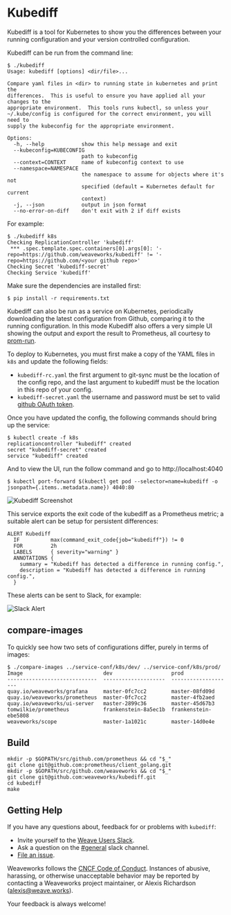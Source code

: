 # Kubediff

Kubediff is a tool for Kubernetes to show you the differences between your
running configuration and your version controlled configuration.

Kubediff can be run from the command line:

    $ ./kubediff
    Usage: kubediff [options] <dir/file>...

    Compare yaml files in <dir> to running state in kubernetes and print the
    differences.  This is useful to ensure you have applied all your changes to the
    appropriate environment.  This tools runs kubectl, so unless your
    ~/.kube/config is configured for the correct environment, you will need to
    supply the kubeconfig for the appropriate environment.

    Options:
      -h, --help            show this help message and exit
      --kubeconfig=KUBECONFIG
                            path to kubeconfig
      --context=CONTEXT     name of kubeconfig context to use
      --namespace=NAMESPACE
                            the namespace to assume for objects where it's not
                            specified (default = Kubernetes default for current
                            context)
      -j, --json            output in json format
      --no-error-on-diff    don't exit with 2 if diff exists

For example:

    $ ./kubediff k8s
    Checking ReplicationController 'kubediff'
     *** .spec.template.spec.containers[0].args[0]: '-repo=https://github.com/weaveworks/kubediff' != '-repo=https://github.com/<your github repo>'
    Checking Secret 'kubediff-secret'
    Checking Service 'kubediff'

Make sure the dependencies are installed first:

    $ pip install -r requirements.txt

Kubediff can also be run as a service on Kubernetes, periodically downloading the
latest configuration from Github, comparing it to the running configuration.  In
this mode Kubediff also offers a very simple UI showing the output and
export the result to Prometheus, all courtesy to [prom-run](https://github.com/tomwilkie/prom-run).

To deploy to Kubernetes, you must first make a copy of the YAML files in `k8s`
and update the following fields:

- `kubediff-rc.yaml` the first argument to git-sync must be the location of
  the config repo, and the last argument to kubediff must be the location
  in this repo of your config.
- `kubediff-secret.yaml` the username and password must be set to valid
  [github OAuth token](https://developer.github.com/guides/managing-deploy-keys/#https-cloning-with-oauth-tokens).

Once you have updated the config, the following commands should bring up
the service:

    $ kubectl create -f k8s
    replicationcontroller "kubediff" created
    secret "kubediff-secret" created
    service "kubediff" created

And to view the UI, run the follow command and go to http://localhost:4040

    $ kubectl port-forward $(kubectl get pod --selector=name=kubediff -o jsonpath={.items..metadata.name}) 4040:80

![Kubediff Screenshot](/imgs/screenshot.png)

This service exports the exit code of the kubediff as a Prometheus metric;
a suitable alert can be setup for persistent differences:

    ALERT Kubediff
      IF          max(command_exit_code{job="kubediff"}) != 0
      FOR         2h
      LABELS      { severity="warning" }
      ANNOTATIONS {
        summary = "Kubediff has detected a difference in running config.",
        description = "Kubediff has detected a difference in running config.",
      }

These alerts can be sent to Slack, for example:

![Slack Alert](/imgs/alert.png)

## compare-images

To quickly see how two sets of configurations differ, purely in terms of
images:

```
$ ./compare-images ../service-conf/k8s/dev/ ../service-conf/k8s/prod/
Image                          dev                   prod
-----------------------------  --------------------  --------------------
quay.io/weaveworks/grafana     master-0fc7cc2        master-08fd09d
quay.io/weaveworks/prometheus  master-0fc7cc2        master-4fb2aed
quay.io/weaveworks/ui-server   master-2899c36        master-45d67b3
tomwilkie/prometheus           frankenstein-8a5ec1b  frankenstein-ebe5808
weaveworks/scope               master-1a1021c        master-14d0e4e
```

## Build

```
mkdir -p $GOPATH/src/github.com/prometheus && cd "$_"
git clone git@github.com:prometheus/client_golang.git
mkdir -p $GOPATH/src/github.com/weaveworks && cd "$_"
git clone git@github.com:weaveworks/kubediff.git
cd kubediff
make
```

## <a name="help"></a>Getting Help

If you have any questions about, feedback for or problems with `kubediff`:

- Invite yourself to the <a href="https://slack.weave.works/" target="_blank">Weave Users Slack</a>.
- Ask a question on the [#general](https://weave-community.slack.com/messages/general/) slack channel.
- [File an issue](https://github.com/weaveworks/kubediff/issues/new).

Weaveworks follows the [CNCF Code of Conduct](https://github.com/cncf/foundation/blob/master/code-of-conduct.md). Instances of abusive, harassing, or otherwise unacceptable behavior may be reported by contacting a Weaveworks project maintainer, or Alexis Richardson (alexis@weave.works).

Your feedback is always welcome!
